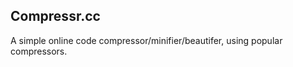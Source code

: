 Compressr.cc
-------------

A simple online code compressor/minifier/beautifer, using popular compressors.
